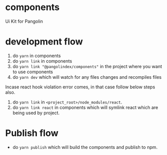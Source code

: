 # components
Ui Kit for Pangolin

# development flow

1. do `yarn` in components
2. do `yarn link` in components
3. do `yarn link "@pangolindex/components"` in the project where you want to use components
4. do `yarn dev` which will watch for any files changes and recompiles files

Incase react hook violation error comes, in that case follow below steps also.

1. do `yarn link` in `<project_root>/node_modules/react`.
2. do `yarn link react` in components which will symlink react which are being used by project.

# Publish flow

- do `yarn publish` which will build the components and publish to npm.